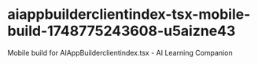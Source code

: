 # aiappbuilderclientindex-tsx-mobile-build-1748775243608-u5aizne43
Mobile build for AIAppBuilderclientindex.tsx - AI Learning Companion
